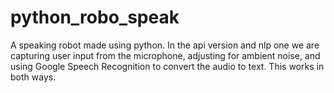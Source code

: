 # python_robo_speak 
A speaking robot made using python.
In the api version and nlp one we are capturing user input from the microphone, adjusting for ambient noise, and using Google Speech Recognition to convert the audio to text. This works in both ways.